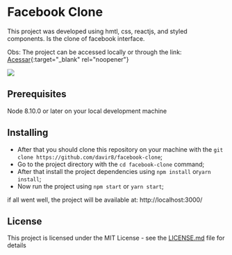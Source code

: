 # Facebook Clone

This project was developed using hmtl, css, reactjs, and styled components. Is the clone of facebook interface.

Obs: The project can be accessed locally or through the link: [Acessar](https://davir8.github.io/facebook-clone/){:target="\_blank" rel="noopener"}

![](src/assets/presentation.gif)

## Prerequisites

Node 8.10.0 or later on your local development machine

## Installing

- After that you should clone this repository on your machine with the `git clone https://github.com/davir8/facebook-clone`;
- Go to the project directory with the `cd facebook-clone` command;
- After that install the project dependencies using `npm install` or`yarn install`;
- Now run the project using `npm start` or `yarn start`;

if all went well, the project will be available at: http://localhost:3000/

## License

This project is licensed under the MIT License - see the [LICENSE.md](LICENSE) file for details
